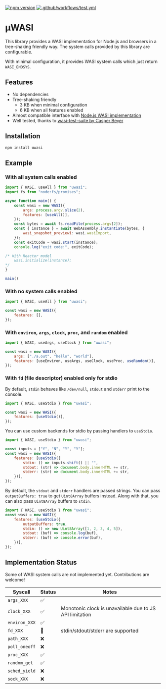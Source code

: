 [![npm version](https://badge.fury.io/js/uwasi.svg)](https://badge.fury.io/js/uwasi)
[![.github/workflows/test.yml](https://github.com/swiftwasm/uwasi/actions/workflows/test.yml/badge.svg)](https://github.com/swiftwasm/uwasi/actions/workflows/test.yml)

# μWASI

This library provides a WASI implementation for Node.js and browsers in a tree-shaking friendly way.
The system calls provided by this library are configurable.

With minimal configuration, it provides WASI system calls which just return `WASI_ENOSYS`.

## Features

- No dependencies
- Tree-shaking friendly
  - 3 KB when minimal configuration
  - 6 KB when all features enabled
- Almost compatible interface with [Node.js WASI implementation](https://nodejs.org/api/wasi.html)
- Well tested, thanks to [wasi-test-suite by Casper Beyer](https://github.com/caspervonb/wasi-test-suite)

## Installation

```bash
npm install uwasi
```

## Example

### With all system calls enabled

```js
import { WASI, useAll } from "uwasi";
import fs from "node:fs/promises";

async function main() {
    const wasi = new WASI({
        args: process.argv.slice(2),
        features: [useAll()],
    });
    const bytes = await fs.readFile(process.argv[2]);
    const { instance } = await WebAssembly.instantiate(bytes, {
        wasi_snapshot_preview1: wasi.wasiImport,
    });
    const exitCode = wasi.start(instance);
    console.log("exit code:", exitCode);

/* With Reactor model
    wasi.initialize(instance);
*/
}

main()
```

### With no system calls enabled

```js
import { WASI, useAll } from "uwasi";

const wasi = new WASI({
    features: [],
});
```

### With `environ`, `args`, `clock`, `proc`, and `random` enabled

```js
import { WASI, useArgs, useClock } from "uwasi";

const wasi = new WASI({
    args: ["./a.out", "hello", "world"],
    features: [useEnviron, useArgs, useClock, useProc, useRandom()],
});
```

### With `fd` (file descriptor) enabled only for stdio

By default, `stdin` behaves like `/dev/null`, `stdout` and `stderr` print to the console.

```js
import { WASI, useStdio } from "uwasi";

const wasi = new WASI({
    features: [useStdio()],
});
```

You can use custom backends for stdio by passing handlers to `useStdio`.

```js
import { WASI, useStdio } from "uwasi";

const inputs = ["Y", "N", "Y", "Y"];
const wasi = new WASI({
    features: [useStdio({
        stdin: () => inputs.shift() || "",
        stdout: (str) => document.body.innerHTML += str,
        stderr: (str) => document.body.innerHTML += str,
    })],
});
```

By default, the `stdout` and `stderr` handlers are passed strings. You can pass `outputBuffers: true` to get `Uint8Array` buffers instead. Along with that, you can also pass `Uint8Array` buffers to `stdin`.

```js
import { WASI, useStdio } from "uwasi";
const wasi = new WASI({
    features: [useStdio({
        outputBuffers: true,
        stdin: () => new Uint8Array([1, 2, 3, 4, 5]),
        stdout: (buf) => console.log(buf),
        stderr: (buf) => console.error(buf),
    })],
});
```

## Implementation Status

Some of WASI system calls are not implemented yet. Contributions are welcome!

| Syscall | Status | Notes |
|-------|----------|---------|
| `args_XXX` | ✅ | |
| `clock_XXX` | ✅ | Monotonic clock is unavailable due to JS API limitation |
| `environ_XXX` | ✅ | |
| `fd_XXX` | 🚧 | stdin/stdout/stderr are supported |
| `path_XXX` | ❌ | |
| `poll_oneoff` | ❌ | |
| `proc_XXX` | ✅ | |
| `random_get` | ✅ | |
| `sched_yield` | ❌ | |
| `sock_XXX` | ❌ | |
